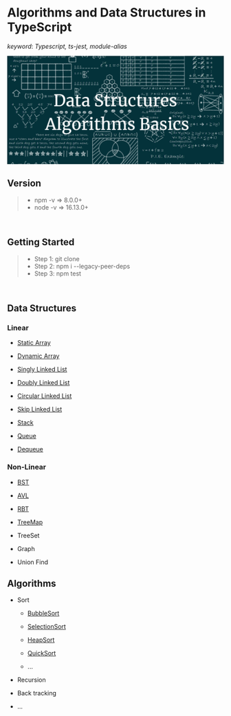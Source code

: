 # Algorithms and Data Structures in TypeScript

*keyword*: *Typescript, ts-jest, module-alias*

![Algorithms and Data Structures](./assets/background.png)

## Version

> - npm -v => 8.0.0+
> - node -v => 16.13.0+

<br/>

## Getting Started

> - Step 1: git clone
> - Step 2: npm i --legacy-peer-deps
> - Step 3: npm test

<br/>

## Data Structures

### Linear

- [Static Array](https://github.com/gaoyuan1223m/Algorithms-and-Data-Structures-with-Typescript/blob/master/src/DataStructure/array/array.ts)

- [Dynamic Array](https://github.com/gaoyuan1223m/Algorithms-and-Data-Structures-with-Typescript/blob/master/src/DataStructure/array/array.ts)

- [Singly Linked List](https://github.com/gaoyuan1223m/Algorithms-and-Data-Structures-with-Typescript/blob/master/src/DataStructure/linked-list/linked-list.ts)

- [Doubly Linked List](https://github.com/gaoyuan1223m/Algorithms-and-Data-Structures-with-Typescript/blob/master/src/DataStructure/linked-list/linked-list.ts)

- [Circular Linked List](https://github.com/gaoyuan1223m/Algorithms-and-Data-Structures-with-Typescript/blob/master/src/DataStructure/linked-list/linked-list.ts)

- [Skip Linked List](https://github.com/gaoyuan1223m/Algorithms-and-Data-Structures-with-Typescript/blob/master/src/DataStructure/linked-list/linked-list.ts)

- [Stack](https://github.com/gaoyuan1223m/Algorithms-and-Data-Structures-with-Typescript/blob/master/src/DataStructure/stack-queue/stack.ts)

- [Queue](https://github.com/gaoyuan1223m/Algorithms-and-Data-Structures-with-Typescript/blob/master/src/DataStructure/stack-queue/queue.ts)

- [Dequeue](https://github.com/gaoyuan1223m/Algorithms-and-Data-Structures-with-Typescript/blob/master/src/DataStructure/stack-queue/deque.ts)

### Non-Linear

- [BST](https://github.com/gaoyuan1223m/Algorithms-and-Data-Structures-with-Typescript/blob/master/src/DataStructure/tree/tree.ts)

- [AVL](https://github.com/gaoyuan1223m/Algorithms-and-Data-Structures-with-Typescript/blob/master/src/DataStructure/tree/tree.ts)

- [RBT](https://github.com/gaoyuan1223m/Algorithms-and-Data-Structures-with-Typescript/blob/master/src/DataStructure/tree/tree.ts)

- [TreeMap](https://github.com/gaoyuan1223m/Algorithms-and-Data-Structures-with-Typescript/blob/master/src/DataStructure/map-set/tree-map.ts)

- TreeSet

- Graph

- Union Find

## Algorithms

- Sort

    - [BubbleSort](https://github.com/gaoyuan1223m/Algorithms-and-Data-Structures-with-Typescript/blob/master/src/Algorithm/sort/bubble-sort.ts)

    - [SelectionSort](https://github.com/gaoyuan1223m/Algorithms-and-Data-Structures-with-Typescript/blob/master/src/Algorithm/sort/selection-sort.ts)

    - [HeapSort](https://github.com/gaoyuan1223m/Algorithms-and-Data-Structures-with-Typescript/blob/master/src/Algorithm/sort/heap-sort.ts)

    - [QuickSort](https://github.com/gaoyuan1223m/Algorithms-and-Data-Structures-with-Typescript/blob/master/src/Algorithm/sort/quick-sort.ts)

    - ...

- Recursion

- Back tracking

- ...

